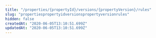 ```yaml
---
title: "/properties/{propertyId}/versions/{propertyVersion}/rules"
slug: "propertiespropertyidversionspropertyversionrules"
hidden: false
createdAt: "2020-06-05T13:10:51.699Z"
updatedAt: "2020-06-05T13:10:51.699Z"
---
```

